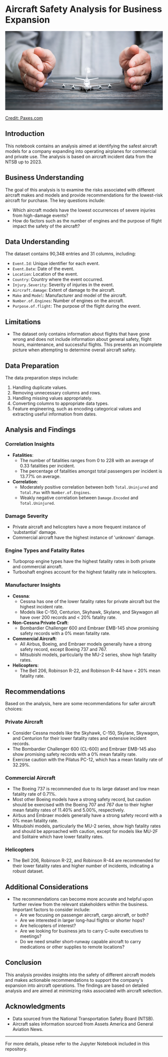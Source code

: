 # Aircraft Safety Analysis for Business Expansion

<img src="images/Flight-Safety-Instructions.jpg">

[Credit: Paxes.com](https://www.paxes.com/blog/flight-safety-instructions/)

## Introduction

This notebook contains an analysis aimed at identifying the safest aircraft models for a company expanding into operating airplanes for commercial and private use. The analysis is based on aircraft incident data from the NTSB up to 2023.

## Business Understanding

The goal of this analysis is to examine the risks associated with different aircraft makes and models and provide recommendations for the lowest-risk aircraft for purchase. The key questions include:
- Which aircraft models have the lowest occurrences of severe injuries from high-damage events?
- How do factors such as the number of engines and the purpose of flight impact the safety of the aircraft?

## Data Understanding

The dataset contains 90,348 entries and 31 columns, including:
- `Event.Id`: Unique identifier for each event.
- `Event.Date`: Date of the event.
- `Location`: Location of the event.
- `Country`: Country where the event occurred.
- `Injury.Severity`: Severity of injuries in the event.
- `Aircraft.damage`: Extent of damage to the aircraft.
- `Make` and `Model`: Manufacturer and model of the aircraft.
- `Number.of.Engines`: Number of engines on the aircraft.
- `Purpose.of.flight`: The purpose of the flight during the event.

## Limitations

- The dataset only contains information about flights that have gone wrong and does not include information about general safety, flight hours, maintenance, and successful flights. This presents an incomplete picture when attempting to determine overall aircraft safety.

## Data Preparation

The data preparation steps include:
1. Handling duplicate values.
2. Removing unnecessary columns and rows.
3. Handling missing values appropriately.
4. Converting columns to appropriate data types.
5. Feature engineering, such as encoding categorical values and extracting useful information from dates.

## Analysis and Findings

### Correlation Insights
- **Fatalities**:
    - The number of fatalities ranges from 0 to 228 with an average of 0.33 fatalities per incident.
    - The percentage of fatalities amongst total passengers per incident is 13.77% on average.
- **Correlation**:
    - Moderately positive correlation between both `Total.Uninjured` and `Total.Pax` with `Number.of.Engines`.
    - Weakly negative correlation between `Damage.Encoded` and `Total.Uninjured`.

### Damage Severity
- Private aircraft and helicopters have a more frequent instance of 'substantial' damage.
- Commercial aircraft have the highest instance of 'unknown' damage.

### Engine Types and Fatality Rates
- Turboprop engine types have the highest fatality rates in both private and commercial aircraft.
- Turboshaft engines account for the highest fatality rate in helicopters.

### Manufacturer Insights
- **Cessna**:
    - Cessna has one of the lower fatality rates for private aircraft but the highest incident rate.
    - Models like C-150, Centurion, Skyhawk, Skylane, and Skywagon all have over 200 records and < 20% fatality rate.
- **Non-Cessna Private Craft**:
    - Bombardier Challenger 600 and Embraer EMB-145 show promising safety records with a 0% mean fatality rate.
- **Commercial Aircraft**:
    - All Airbus, Boeing, and Embraer models generally have a strong safety record, except Boeing 737 and 767.
    - Mitsubishi models, particularly the MU-2 series, show high fatality rates.
- **Helicopters**:
    - The Bell 206, Robinson R-22, and Robinson R-44 have < 20% mean fatality rate.

## Recommendations

Based on the analysis, here are some recommendations for safer aircraft choices:

### Private Aircraft

- Consider Cessna models like the Skyhawk, C-150, Skylane, Skywagon, and Centurion for their lower fatality rates and extensive incident records.
- The Bombardier Challenger 600 (CL-600) and Embraer EMB-145 also show promising safety records with a 0% mean fatality rate.
- Exercise caution with the Pilatus PC-12, which has a mean fatality rate of 32.29%.

### Commercial Aircraft

- The Boeing 737 is recommended due to its large dataset and low mean fatality rate of 0.71%.
- Most other Boeing models have a strong safety record, but caution should be exercised with the Boeing 707 and 767 due to their higher mean fatality rates of 11.40% and 5.00%, respectively.
- Airbus and Embraer models generally have a strong safety record with a 0% mean fatality rate.
- Mitsubishi models, particularly the MU-2 series, show high fatality rates and should be approached with caution, except for models like MU-2F and Solitaire which have lower fatality rates.

### Helicopters

- The Bell 206, Robinson R-22, and Robinson R-44 are recommended for their lower fatality rates and higher number of incidents, indicating a robust dataset.

## Additional Considerations

- The recommendations can become more accurate and helpful upon further review from the relevant stakeholders within the business. Important factors to consider include:
  - Are we focusing on passenger aircraft, cargo aircraft, or both?
  - Are we interested in larger long-haul flights or shorter hops?
  - Are helicopters of interest?
  - Are we looking for business jets to carry C-suite executives to meetings?
  - Do we need smaller short-runway capable aircraft to carry medications or other supplies to remote locations?

## Conclusion

This analysis provides insights into the safety of different aircraft models and makes actionable recommendations to support the company's expansion into aircraft operations. The findings are based on detailed analysis and are aimed at minimizing risks associated with aircraft selection.

## Acknowledgments

- Data sourced from the National Transportation Safety Board (NTSB).
- Aircraft sales information sourced from Assets America and General Aviation News.

---

For more details, please refer to the Jupyter Notebook included in this repository.